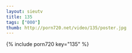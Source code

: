 ```yaml
--- 
layout: sieutv
title: 135
tags: ["000"]
thumb: http://porn720.net/video/135/poster.jpg
---
```

{% include porn720 key="135" %} 
